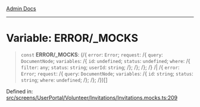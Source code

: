 [Admin Docs](/)

***

# Variable: ERROR/_MOCKS

> `const` **ERROR/_MOCKS**: (/{ `error`: `Error`; `request`: /{ `query`: `DocumentNode`; `variables`: /{ `id`: `undefined`; `status`: `undefined`; `where`: /{ `filter`: `any`; `status`: `string`; `userId`: `string`; /}; /}; /}; /} /| /{ `error`: `Error`; `request`: /{ `query`: `DocumentNode`; `variables`: /{ `id`: `string`; `status`: `string`; `where`: `undefined`; /}; /}; /})[]

Defined in: [src/screens/UserPortal/Volunteer/Invitations/Invitations.mocks.ts:209](https://github.com/PalisadoesFoundation/talawa-admin/blob/main/src/screens/UserPortal/Volunteer/Invitations/Invitations.mocks.ts#L209)
